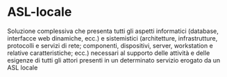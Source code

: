 # ASL-locale
Soluzione complessiva che presenta tutti gli aspetti informatici (database, interfacce web dinamiche, ecc.) e sistemistici (architetture, infrastrutture, protocolli e servizi di rete; componenti, dispositivi, server, workstation e relative caratteristiche; ecc.) necessari al supporto delle attività e delle esigenze di tutti gli attori presenti in un determinato servizio erogato da un ASL locale
